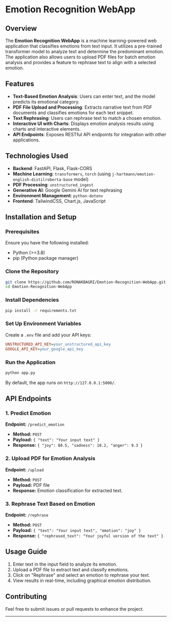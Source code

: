 # Emotion Recognition WebApp

## Overview
The **Emotion Recognition WebApp** is a machine learning-powered web application that classifies emotions from text input. It utilizes a pre-trained transformer model to analyze text and determine the predominant emotion. The application also allows users to upload PDF files for batch emotion analysis and provides a feature to rephrase text to align with a selected emotion.

## Features
- **Text-Based Emotion Analysis**: Users can enter text, and the model predicts its emotional category.
- **PDF File Upload and Processing**: Extracts narrative text from PDF documents and classifies emotions for each text snippet.
- **Text Rephrasing**: Users can rephrase text to match a chosen emotion.
- **Interactive UI with Charts**: Displays emotion analysis results using charts and interactive elements.
- **API Endpoints**: Exposes RESTful API endpoints for integration with other applications.

## Technologies Used
- **Backend**: FastAPI, Flask, Flask-CORS
- **Machine Learning**: `transformers`, `torch` (using `j-hartmann/emotion-english-distilroberta-base` model)
- **PDF Processing**: `unstructured_ingest`
- **Generative AI**: Google Gemini AI for text rephrasing
- **Environment Management**: `python-dotenv`
- **Frontend**: TailwindCSS, Chart.js, JavaScript

## Installation and Setup
### Prerequisites
Ensure you have the following installed:
- Python (>=3.8)
- pip (Python package manager)

### Clone the Repository
```bash
git clone https://github.com/RONAKBAGRI/Emotion-Recognition-WebApp.git
cd Emotion-Recognition-WebApp
```

### Install Dependencies
```bash
pip install -r requirements.txt
```

### Set Up Environment Variables
Create a `.env` file and add your API keys:
```ini
UNSTRUCTURED_API_KEY=your_unstructured_api_key
GOOGLE_API_KEY=your_google_api_key
```

### Run the Application
```bash
python app.py
```
By default, the app runs on `http://127.0.0.1:5000/`.

## API Endpoints
### 1. Predict Emotion
**Endpoint:** `/predict_emotion`
- **Method:** `POST`
- **Payload:** `{ "text": "Your input text" }`
- **Response:** `{ "joy": 80.5, "sadness": 10.2, "anger": 9.3 }`

### 2. Upload PDF for Emotion Analysis
**Endpoint:** `/upload`
- **Method:** `POST`
- **Payload:** PDF file
- **Response:** Emotion classification for extracted text.

### 3. Rephrase Text Based on Emotion
**Endpoint:** `/rephrase`
- **Method:** `POST`
- **Payload:** `{ "text": "Your input text", "emotion": "joy" }`
- **Response:** `{ "rephrased_text": "Your joyful version of the text" }`

## Usage Guide
1. Enter text in the input field to analyze its emotion.
2. Upload a PDF file to extract text and classify emotions.
3. Click on "Rephrase" and select an emotion to rephrase your text.
4. View results in real-time, including graphical emotion distribution.

## Contributing
Feel free to submit issues or pull requests to enhance the project.

---

